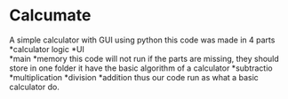 # Calcumate
A simple calculator with GUI using python
this code was made in 4 parts
*calculator logic
*UI  
*main
*memory
this code will not run if the parts are missing, they should store in one folder
it have the basic algorithm of a calculator
*subtractio
*multiplication
*division
*addition
thus our code run as what a basic calculator do.
